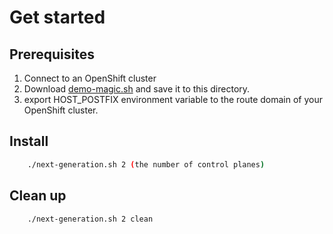 # Get started 

## Prerequisites
1. Connect to an OpenShift cluster
2. Download [demo-magic.sh](https://raw.githubusercontent.com/paxtonhare/demo-magic/master/demo-magic.sh) and save it to this directory.
3. export HOST_POSTFIX environment variable to the route domain of your OpenShift cluster.

## Install

```bash
    ./next-generation.sh 2 (the number of control planes)
```

## Clean up

```bash
    ./next-generation.sh 2 clean
```